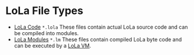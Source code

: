 # LoLa File Types

- [LoLa Code](LoLa.md) `*.lola`
  These files contain actual LoLa source code and can be compiled into modules.
- [LoLa Modules](Modules.md) `*.lm`
  These files contain compiled LoLa byte code and can be executed by a [LoLa VM](IR.md).

